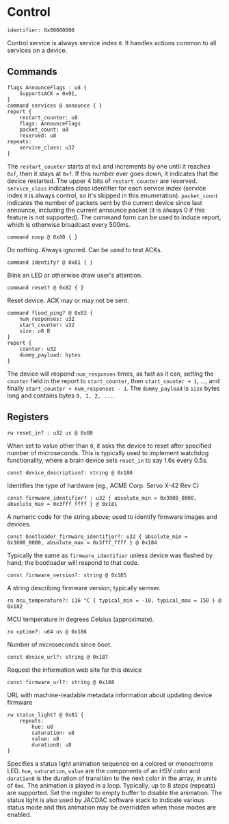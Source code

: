 # Control

    identifier: 0x00000000

Control service is always service index `0`.
It handles actions common to all services on a device.

## Commands

    flags AnnounceFlags : u8 {
        SupportsACK = 0x01,
    }
    command services @ announce { }
    report {
        restart_counter: u8
        flags: AnnounceFlags
        packet_count: u8
        reserved: u8
    repeats:
        service_class: u32
    }

The `restart_counter` starts at `0x1` and increments by one until it reaches `0xf`, then it stays at `0xf`.
If this number ever goes down, it indicates that the device restarted.
The upper 4 bits of `restart_counter` are reserved.
`service_class` indicates class identifier for each service index (service index `0` is always control, so it's
skipped in this enumeration).
`packet_count` indicates the number of packets sent by the current device since last announce,
including the current announce packet (it is always 0 if this feature is not supported).
The command form can be used to induce report, which is otherwise broadcast every 500ms.

    command noop @ 0x80 { }

Do nothing. Always ignored. Can be used to test ACKs.

    command identify? @ 0x81 { }

Blink an LED or otherwise draw user's attention.

    command reset? @ 0x82 { }

Reset device. ACK may or may not be sent.

    command flood_ping? @ 0x83 {
        num_responses: u32
        start_counter: u32
        size: u8 B
    }
    report {
        counter: u32
        dummy_payload: bytes
    }

The device will respond `num_responses` times, as fast as it can, setting the `counter` field in the report
to `start_counter`, then `start_counter + 1`, ..., and finally `start_counter + num_responses - 1`.
The `dummy_payload` is `size` bytes long and contains bytes `0, 1, 2, ...`.

## Registers

    rw reset_in? : u32 us @ 0x80

When set to value other than `0`, it asks the device to reset after specified number of microseconds.
This is typically used to implement watchdog functionality, where a brain device sets `reset_in` to
say 1.6s every 0.5s.

    const device_description?: string @ 0x180

Identifies the type of hardware (eg., ACME Corp. Servo X-42 Rev C)

    const firmware_identifier? : u32 { absolute_min = 0x3000_0000, absolute_max = 0x3fff_ffff } @ 0x181

A numeric code for the string above; used to identify firmware images and devices.

    const bootloader_firmware_identifier?: u32 { absolute_min = 0x3000_0000, absolute_max = 0x3fff_ffff } @ 0x184

Typically the same as `firmware_identifier` unless device was flashed by hand; the bootloader will respond to that code.

    const firmware_version?: string @ 0x185

A string describing firmware version; typically semver.

    ro mcu_temperature?: i16 °C { typical_min = -10, typical_max = 150 } @ 0x182

MCU temperature in degrees Celsius (approximate).

    ro uptime?: u64 us @ 0x186

Number of microseconds since boot.

    const device_url?: string @ 0x187

Request the information web site for this device

    const firmware_url?: string @ 0x188

URL with machine-readable metadata information about updating device firmware

    rw status_light? @ 0x81 {
        repeats:
            hue: u8
            saturation: u8
            value: u8
            duration8: u8
    }

Specifies a status light animation sequence on a colored or monochrome LED.
``hue``, ``saturation``, ``value`` are the components of an HSV color
and ``duration8`` is the duration of transition to the next color in the array, in units of ``8ms``.
The animation is played in a loop.
Typically, up to 8 steps (repeats) are supported.
Set the register to empty buffer to disable the animation.
The status light is also used by JACDAC software stack to indicate various status mode
and this animation may be overridden when those modes are enabled.
